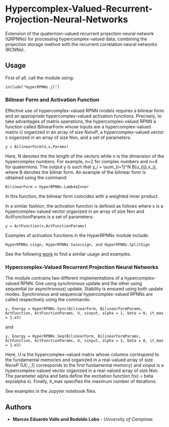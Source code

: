 # Hypercomplex-Valued-Recurrent-Projection-Neural-Networks

Extension of the quaternion-valued recurrent projection neural network (QRPNNs) for processing hypercomplex-valued data, combining the projection storage method with the recurrent correlation neural networks (RCNNs).

## Usage

First of all, call the module using:

```
include("HyperRPNNs.jl")
```

### Bilinear Form and Activation Function

Effective use of hypercomplex-valued RPNN models requires a bilinear form and an appropriate hypercomplex-valued activation functions. Precisely, to take advantages of matrix operations, the hypercomplex-valued RPNN a function called BilinearForm whose inputs are a hypercomplex-valued matrix U organized in an array of size NxnxP, a hypercomplex-valued vector x organized in an array of size Nxn, and a set of parameters:
```
y = BilinearForm(U,x,Params)
```
Here, N denotes the the length of the vectors while n is the dimension of the hypercomplex numbers. For example, n=2 for complex numbers and n=4 for quaternions. The output y is such that y_i = \sum_{i=1}^N B(u_{ij},x_j), where B denotes the bilinar form. An example of the bilinear form is obtained using the command:
```
BilinearForm = HyperRPNNs.LambdaInner
```
In this function, the bilinear form coincides with a weighted inner product.

In a similar fashion, the activation function is defined as follows where x is a hypercomplex-valued vector organized in an array of size Nxn and ActFunctionParams is a set of parameters:
```
y = ActFunction(x,ActFunctionParams)
```
Examples of activation functions in the HyperRPNNs module include:
```
HyperRPNNs.csign, HyperRPNNs.twincsign, and HyperRPNNs.SplitSign
```
See the following [work](https://github.com/fitolobo/Hypercomplex-Valued-Recurrent-Correlation-Neural-Networks) to find a similar usage and examples. 

### Hypercomplex-Valued Recurrent Projection Neural Networks

The module contrains two different implementations of a hypercomplex-valued RPNN. One using synchronous update and the other using sequential (or asynchronous) update. Stability is ensured using both update modes. Synchronous and sequencial hypercomplex-valued RPNNs are called respectively using the commands:
```
y, Energy = HyperRPNNs.Sync(BilinearForm, BilinearFormParams, ActFunction, ActFunctionParams, U, xinput, alpha = 1, beta = 0, it_max = 1.e3)
```
and
```
y, Energy = HyperRPNNs.Seq(BilinearForm, BilinearFormParams, ActFunction, ActFunctionParams, U, xinput, alpha = 1, beta = 0, it_max = 1.e3)
```
Here, U is the hypercomplex-valued matrix whose columns correspond to the fundamental memories and organized in a real-valued array of size NxnxP (U[:,:,1] corresponds to the first fundamental memory) and xinput is a hypercomplex-valued vector organized in a real-valued array of size Nxn. The parameter alpha and beta define the excitation function f(x) = beta exp(alpha x). Finally, it_max specifies the maximum number of iterations.

See examples in the Jupyter notebook files.

## Authors
* **Marcos Eduardo Valle and Rodoldo Lobo** - *University of Campinas*

